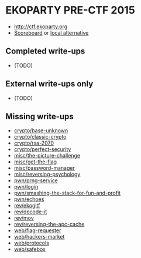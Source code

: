 # EKOPARTY PRE-CTF 2015

* <http://ctf.ekoparty.org>
* [Scoreboard](http://ctf.ekoparty.org/scoreboard) or [local alternative](scoreboard)

## Completed write-ups

* (TODO)

## External write-ups only

* (TODO)

## Missing write-ups

* [crypto/base-unknown](crypto/base-unknown)
* [crypto/classic-crypto](crypto/classic-crypto)
* [crypto/rsa-2070](crypto/rsa-2070)
* [crypto/perfect-security](crypto/perfect-security)
* [misc/the-picture-challenge](misc/the-picture-challenge)
* [misc/get-the-flag](misc/get-the-flag)
* [misc/password-manager](misc/password-manager)
* [misc/reversing-psychology](misc/reversing-psychology)
* [pwn/prng-service](pwn/prng-service)
* [pwn/login](pwn/login)
* [pwn/smashing-the-stack-for-fun-and-profit](pwn/smashing-the-stack-for-fun-and-profit)
* [pwn/echoes](pwn/echoes)
* [rev/ekogitf](rev/ekogift)
* [rev/decode-it](rev/decode-it)
* [rev/mov](rev/mov)
* [rev/reversing-the-apc-cache](rev/reversing-the-apc-cache)
* [web/flag-requester](web/flag-requester)
* [web/hackers-market](web/hackers-market)
* [web/protocols](web/protocols)
* [web/safebox](web/safebox)
